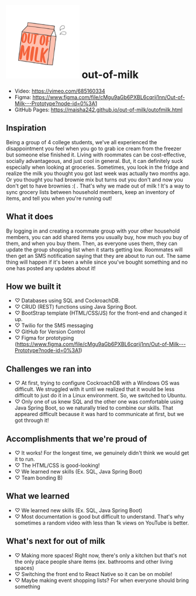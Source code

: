 # <img src="https://github.com/maisha242/out-of-milk/blob/main/out_of_milk_logo.png" alt="drawing" width="200"/> out-of-milk 

- Video: https://vimeo.com/685160334
- Figma: https://www.figma.com/file/cMgu9aGb6PXBL6cqrij1nn/Out-of-Milk---Prototype?node-id=0%3A1
- GitHub Pages: https://maisha242.github.io/out-of-milk/outofmilk.html



## Inspiration
Being a group of 4 college students, we've all experienced the disappointment you feel when you go to grab ice cream from the freezer but someone else finished it. Living with roommates can be cost-effective, socially advantageous, and just cool in general. But, it can definitely suck especially when looking at groceries. 
Sometimes, you look in the fridge and realize the milk you thought you got last week was actually two months ago. Or you thought you had brownie mix but turns out you don't and now you don't get to have brownies :( . 
That's why we made out of milk ! It's a way to sync grocery lists between household members, keep an inventory of items, and tell you when you're running out! 

## What it does
By logging in and creating a roommate group with your other household members, you can add shared items you usually buy, how much you buy of them, and when you buy them. Then, as everyone uses them, they can update the group shopping list when it starts getting low. Roommates will then get an SMS notification saying that they are about to run out. The same thing will happen if it's been a while since you've bought something and no one has posted any updates about it!

## How we built it
- ♡ Databases using SQL and CockroachDB.
- ♡ CRUD (REST) functions using Java Spring Boot. 
- ♡ BootStrap template (HTML/CSS/JS) for the front-end and changed it up.
- ♡ Twilio for the SMS messaging
- ♡ GitHub for Version Control
- ♡ Figma for prototyping (https://www.figma.com/file/cMgu9aGb6PXBL6cqrij1nn/Out-of-Milk---Prototype?node-id=0%3A1)

## Challenges we ran into
- ♡ At first, trying to configure CockroachDB with a Windows OS was difficult. We struggled with it until we realized that it would be less difficult to just do it in a Linux environment. So, we switched to Ubuntu. 
- ♡ Only one of us knew SQL and the other one was comfortable using Java Spring Boot, so we naturally tried to combine our skills. That appeared difficult because it was hard to communicate at first, but we got through it!

## Accomplishments that we're proud of
- ♡ It works! For the longest time, we genuinely didn't think we would get it to run.
- ♡ The HTML/CSS is good-looking!
- ♡ We learned new skills (Ex. SQL, Java Spring Boot)
- ♡ Team bonding B)

## What we learned
- ♡ We learned new skills (Ex. SQL, Java Spring Boot)
- ♡ Most documentation is good but difficult to understand. That's why sometimes a random video with less than 1k views on YouTube is better. 

## What's next for out of milk
- ♡ Making more spaces! Right now, there's only a kitchen but that's not the only place people share items (ex. bathrooms and other living spaces)
- ♡ Switching the front end to React Native so it can be on mobile!
- ♡ Maybe making event shopping lists? For when everyone should bring something
